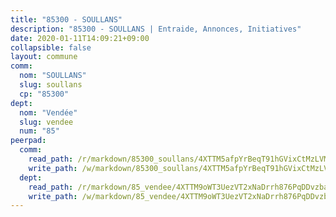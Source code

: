```yaml
---
title: "85300 - SOULLANS"
description: "85300 - SOULLANS | Entraide, Annonces, Initiatives"
date: 2020-01-11T14:09:21+09:00
collapsible: false
layout: commune
comm:
  nom: "SOULLANS"
  slug: soullans
  cp: "85300"
dept:
  nom: "Vendée"
  slug: vendee
  num: "85"
peerpad:
  comm:
    read_path: /r/markdown/85300_soullans/4XTTM5afpYrBeqT91hGVixCtMzLVMaxpgbcV1xjyLUrAkXkn7
    write_path: /w/markdown/85300_soullans/4XTTM5afpYrBeqT91hGVixCtMzLVMaxpgbcV1xjyLUrAkXkn7-K3TgTt9bAAdX9QkRX4VgjUf5eXe862dGgussynesZJwMWixAcjCb7ePJKgkdcc2f5YPKTPmzR1f3HyCYpPZrr9vLz2ESsL64EJTtTqR9c4NQF4PhGu7HBg6EeoSmFsoSsfdzQ9b9
  dept:
    read_path: /r/markdown/85_vendee/4XTTM9oWT3UezVT2xNaDrrh876PqDDvzbaovSPP6P6ha63Ezk
    write_path: /w/markdown/85_vendee/4XTTM9oWT3UezVT2xNaDrrh876PqDDvzbaovSPP6P6ha63Ezk-K3TgTz4T2Ao5CxcmNgKRpi6DXEbSZWgvvZNdT7V4KiJycR1vvtGLxg5iYYYKajishdNzKNazAywn7vjwqtQs859ALiENaqFJQsULDwd4rYqVPy8n3JbNCeuPxinCnetCgcSuCcyv
---
```


